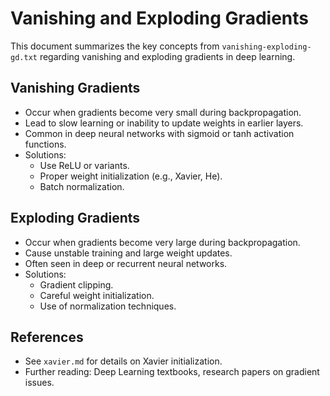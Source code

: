 # Vanishing and Exploding Gradients

This document summarizes the key concepts from `vanishing-exploding-gd.txt` regarding vanishing and exploding gradients in deep learning.

## Vanishing Gradients
- Occur when gradients become very small during backpropagation.
- Lead to slow learning or inability to update weights in earlier layers.
- Common in deep neural networks with sigmoid or tanh activation functions.
- Solutions:
  - Use ReLU or variants.
  - Proper weight initialization (e.g., Xavier, He).
  - Batch normalization.

## Exploding Gradients
- Occur when gradients become very large during backpropagation.
- Cause unstable training and large weight updates.
- Often seen in deep or recurrent neural networks.
- Solutions:
  - Gradient clipping.
  - Careful weight initialization.
  - Use of normalization techniques.

## References
- See `xavier.md` for details on Xavier initialization.
- Further reading: Deep Learning textbooks, research papers on gradient issues.



